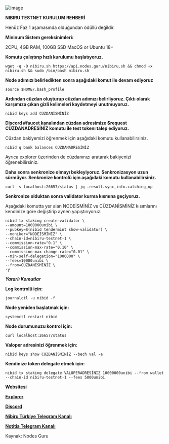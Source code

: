![image](https://user-images.githubusercontent.com/77970275/199329753-49e966db-7332-4399-929a-a4e9f70cf0cf.jpeg)

**NIBIRU TESTNET KURULUM REHBERİ**

Henüz Faz 1 aşamasında olduğundan ödüllü değildir.

**Mininum Sistem gereksinimleri:**

2CPU, 4GB RAM, 100GB SSD
MacOS or Ubuntu 18+

**Komutu çalıştırıp hızlı kurulumu başlatıyoruz.**

```
wget -q -O nibiru.sh https://api.nodes.guru/nibiru.sh && chmod +x nibiru.sh && sudo /bin/bash nibiru.sh
```

**Node adımızı belirledikten sonra aşağıdaki komut ile devam ediyoruz**

```
source $HOME/.bash_profile
```

**Ardından cüzdan oluşturup cüzdan adımızı belirliyoruz. Çıktı olarak karşımıza çıkan gizli kelimeleri kaydetmeyi unutmuyoruz.**

```
nibid keys add CÜZDANİSMİNİZ
```

**Discord #faucet kanalından cüzdan adresimize $request CÜZDANADRESİNİZ komutu ile test tokenı talep ediyoruz.**

Cüzdan bakiyemizi öğrenmek için aşağıdaki komutu kullanabilirsiniz.

```
nibid q bank balances CÜZDANADRESİNİZ
```

Ayrıca explorer üzerinden de cüzdanınızı aratarak bakiyenizi öğrenebilirsiniz.

**Daha sonra senkronize olmayı bekleyiyoruz. Senkronizasyon uzun sürmüyor. Senkronize kontrolü için aşağıdaki komutu kullanabilirsiniz.**

```
curl -s localhost:26657/status | jq .result.sync_info.catching_up
```

**Senkronize olduktan sonra validator kurma kısmına geçiyoruz.**

Aşağıdaki komutta yer alan NODEİSMİNİZ ve CÜZDANİSMİNİZ kısımlarını kendinize göre değiştirip aynen yapıştırıyoruz.

```
nibid tx staking create-validator \
--amount=1000000unibi \
--pubkey=$(nibid tendermint show-validator) \
--moniker="NODEİSMİNİZ" \
--chain-id=nibiru-testnet-1 \
--commission-rate="0.1" \
--commission-max-rate="0.10" \
--commission-max-change-rate="0.01" \
--min-self-delegation="1000000" \
--fees=10000unibi \
--from=CÜZDANİSMİNİZ \
-y

```

_**Yararlı Komutlar**_

**Log kontrolü için:**

```
journalctl -u nibid -f
```

**Node yeniden başlatmak için:**
```
systemctl restart nibid
```

**Node durumunuzu kontrol için:**

```
curl localhost:26657/status
```

**Valoper adresinizi öğrenmek için:**

```
nibid keys show CÜZDANİSMİNİZ --bech val -a
```

**Kendinize token delegate etmek için:**

```
nibid tx staking delegate VALOPERADRESİNİZ 10000000unibi --from wallet --chain-id nibiru-testnet-1 --fees 5000unibi
```


**[Websitesi](https://nibiru.fi)**

**[Explorer](https://nibiru.explorers.guru)**

[**Discord**](https://discord.gg/sMYraVgD)

[**Nibiru Türkiye Telegram Kanalı**](https://t.me/nibirutr)

[**Notitia Telegram Kanalı**](https://t.me/NotitiaGroup)

Kaynak: Nodes Guru
